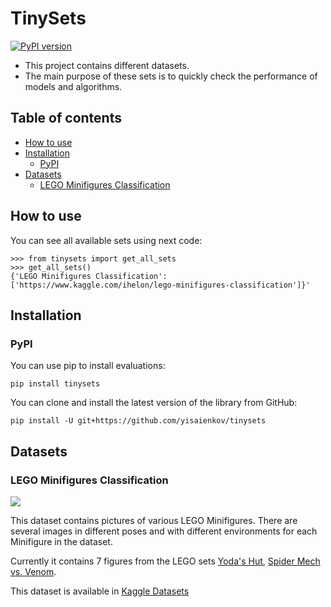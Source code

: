 # TinySets
[![PyPI version](https://badge.fury.io/py/tinysets.svg)](https://badge.fury.io/py/tinysets)

- This project contains different datasets.
- The main purpose of these sets is to quickly check the performance of
  models and algorithms.


## Table of contents
- [How to use](#how-to-use)
- [Installation](#installation)
  - [PyPI](#pypi)
- [Datasets](#datasets)
  - [LEGO Minifigures Classification](#LEGOMinifiguresClassification)


## How to use

You can see all available sets using next code:

```
>>> from tinysets import get_all_sets
>>> get_all_sets()
{'LEGO Minifigures Classification': ['https://www.kaggle.com/ihelon/lego-minifigures-classification']}'
```

## Installation

### PyPI
You can use pip to install evaluations:
```
pip install tinysets
```
You can clone and install the latest version of the library from GitHub:
```
pip install -U git+https://github.com/yisaienkov/tinysets
```

## Datasets

### LEGO Minifigures Classification

![](https://i.imgur.com/4cPQlEN.jpg)

This dataset contains pictures of various LEGO Minifigures. There are several
images in different poses and with different environments for each Minifigure in
the dataset.

Currently it contains 7 figures from the LEGO sets
[Yoda's Hut](https://www.lego.com/en-us/product/yoda-s-hut-75208),
[Spider Mech vs. Venom](https://www.lego.com/en-us/product/spider-mech-vs-venom-76115).

This dataset is available in [Kaggle Datasets](https://www.kaggle.com/ihelon/lego-minifigures-classification)
